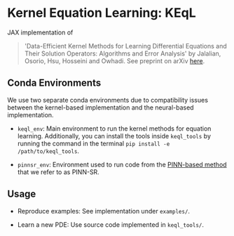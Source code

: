 # Kernel Equation Learning: KEqL

JAX implementation of 

> 'Data-Efficient Kernel Methods for Learning 
Differential Equations and Their Solution Operators: 
Algorithms and Error Analysis' by Jalalian, Osorio, Hsu, Hosseini and Owhadi. See preprint on arXiv [here](https://arxiv.org/abs/2503.01036).



## Conda Environments

We use two separate conda environments due to compatibility issues between the kernel-based implementation and the neural-based implementation.

- `keql_env`: Main environment to run the kernel methods for equation learning. Additionally, you can install the tools inside `keql_tools` by running the command in the terminal `pip install -e /path/to/keql_tools`.

- `pinnsr_env`: Environment used to run code from the [PINN-based method](https://github.com/isds-neu/EQDiscovery) that we refer to as PINN-SR.


## Usage 

- Reproduce examples: See implementation under `examples/`.

- Learn a new PDE: Use source code implemented in `keql_tools/`.